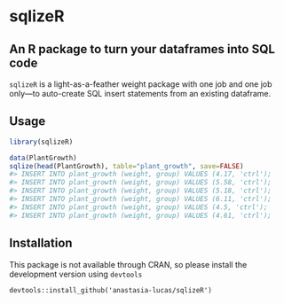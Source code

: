 # sqlizeR


## An R package to turn your dataframes into SQL code

```sqlizeR``` is a light-as-a-feather weight package with one job and one job only—to auto-create SQL insert statements from an existing dataframe.

## Usage

``` r
library(sqlizeR)

data(PlantGrowth)
sqlize(head(PlantGrowth), table="plant_growth", save=FALSE)
#> INSERT INTO plant_growth (weight, group) VALUES (4.17, 'ctrl');
#> INSERT INTO plant_growth (weight, group) VALUES (5.58, 'ctrl');
#> INSERT INTO plant_growth (weight, group) VALUES (5.18, 'ctrl');
#> INSERT INTO plant_growth (weight, group) VALUES (6.11, 'ctrl');
#> INSERT INTO plant_growth (weight, group) VALUES (4.5, 'ctrl');
#> INSERT INTO plant_growth (weight, group) VALUES (4.61, 'ctrl');
```
## Installation

This package is not available through CRAN, so please install the development version using ```devtools```

```devtools::install_github('anastasia-lucas/sqlizeR')```
